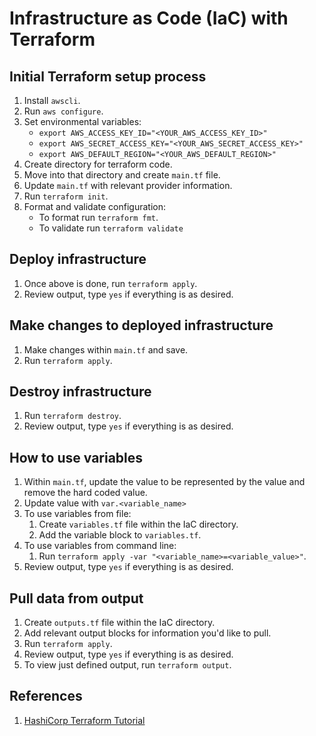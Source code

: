 # Infrastructure as Code (IaC) with Terraform

## Initial Terraform setup process
1. Install ```awscli```.
2. Run ```aws configure```.
3. Set environmental variables:
    * ```export AWS_ACCESS_KEY_ID="<YOUR_AWS_ACCESS_KEY_ID>"```
    * ```export AWS_SECRET_ACCESS_KEY="<YOUR_AWS_SECRET_ACCESS_KEY>"```
    * ```export AWS_DEFAULT_REGION="<YOUR_AWS_DEFAULT_REGION>"```
4. Create directory for terraform code.
5. Move into that directory and create ```main.tf``` file.
6. Update ```main.tf``` with relevant provider information.
7. Run ```terraform init```.
8. Format and validate configuration:
    * To format run ```terraform fmt```.
    * To validate run ```terraform validate```

## Deploy infrastructure
1. Once above is done, run ```terraform apply```.
2. Review output, type ```yes``` if everything is as desired.

## Make changes to deployed infrastructure
1. Make changes within ```main.tf``` and save.
2. Run ```terraform apply```.

## Destroy infrastructure
1. Run ```terraform destroy```.
2. Review output, type ```yes``` if everything is as desired.

## How to use variables
1. Within ```main.tf```, update the value to be represented by the value and remove the hard coded value.
2. Update value with ```var.<variable_name>```
3. To use variables from file:
    1. Create ```variables.tf``` file within the IaC directory.
    2. Add the variable block to ```variables.tf```.
4. To use variables from command line:
    1. Run ```terraform apply -var "<variable_name>=<variable_value>"```.
5. Review output, type ```yes``` if everything is as desired.

## Pull data from output
1. Create ```outputs.tf``` file within the IaC directory.
2. Add relevant output blocks for information you'd like to pull.
3. Run ```terraform apply```.
4. Review output, type ```yes``` if everything is as desired.
5. To view just defined output, run ```terraform output```.

## References
1. [HashiCorp Terraform Tutorial](https://learn.hashicorp.com/tutorials/terraform/aws-outputs?in=terraform/aws-get-started)

